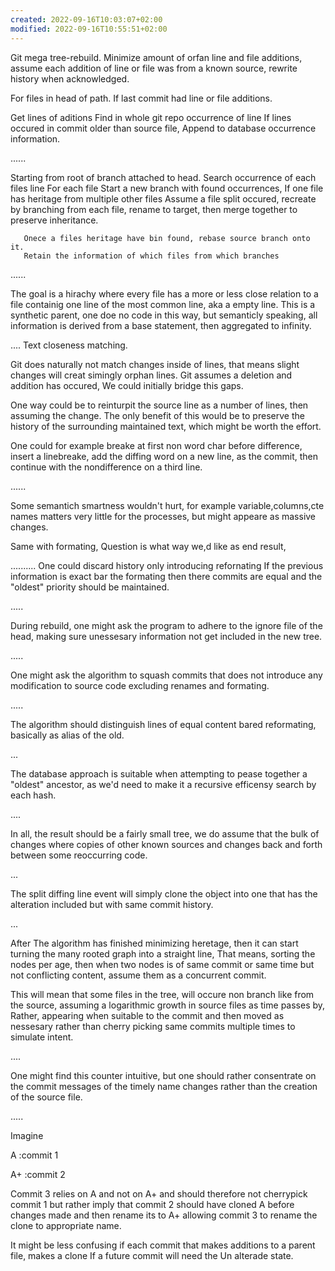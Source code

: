 ```yaml
---
created: 2022-09-16T10:03:07+02:00
modified: 2022-09-16T10:55:51+02:00
---
```


Git mega tree-rebuild. 
Minimize amount of orfan line and file additions, assume each addition of line or file was from a known source, rewrite history when acknowledged.

For files in head of path.
If last commit had line or file additions.

Get lines of aditions
      Find in whole git repo occurrence of line
      If lines occured in commit older than source file,
      Append to database occurrence information.

......

Starting from root of branch attached to head. 
       Search occurrence of each files line 
       For each file 
              Start a new branch with found occurrences,
              If one file has heritage from multiple other files
                    Assume a file split occured, recreate by branching from each file, rename to target, then merge together to preserve inheritance.
              
       Onece a files heritage have bin found, rebase source branch onto it.
       Retain the information of which files from which branches 

......

The goal is a hirachy where every file has a more or less close relation to a file containig one line of the most common line, aka a empty line.
This is a synthetic parent, one doe no code in this way, but semanticly speaking, all information is derived from a base statement, then aggregated to infinity.

....
Text closeness matching.

Git does naturally not match changes inside of lines, that means slight changes will creat simingly orphan lines.
Git assumes a deletion and addition has occured, 
We could initially bridge this gaps.

One way could be to reinturpit the source line as a number of lines, then assuming the change.
The only benefit of this would be to preserve the history of the surrounding maintained text, which might be worth the effort.

One could for example breake at first non word char before difference, insert a linebreake, add the diffing word on a new line, as the commit, then continue with the nondifference on a third line.


......

Some semantich smartness wouldn't hurt, for example variable,columns,cte names matters very little for the processes, but might appeare as massive changes.

Same with formating, 
Question is what way we,d like as end result, 

..........
One could discard history only introducing refornating
If the previous information is exact bar the formating then there commits are equal and the "oldest" priority should be maintained.

.....

During rebuild, one might ask the program to adhere to  the ignore file of the head, making sure unessesary information not get included in the new tree.

.....

One might ask the algorithm to squash commits that does not introduce any modification to source code excluding renames and formating.

.....

The algorithm should distinguish lines of equal content bared reformating, basically as alias of the old.

...

The database approach is suitable when attempting to pease together a "oldest" ancestor, as we'd need to make it a recursive efficensy search by each hash.

....

In all, the result should be a fairly small tree, we do assume that the bulk of changes where copies of other known sources and changes back and forth between some reoccurring code.

...

The split diffing line event will simply clone the object into one that has the alteration included but with same commit history.

...

After The algorithm has finished minimizing heretage, then it can start turning the many rooted graph into a straight line,
That means, sorting the nodes per age, then when two nodes is of same commit or same time but not conflicting content, assume them as a concurrent commit.

This will mean that some files in the tree, will occure non branch like from the source, assuming a logarithmic growth in source files as time passes by,
Rather, appearing when suitable to the commit and then moved as nessesary rather than cherry picking same commits multiple times to simulate intent.

....

One might find this counter intuitive, but one should rather consentrate on the commit messages of the timely name changes rather than the creation of the source file.

.....


Imagine 

A :commit 1

A+ :commit 2 

Commit 3 relies on A and not on A+ and should therefore not cherrypick commit 1 but rather imply that commit 2 should have cloned A before changes made and then rename its to A+ allowing commit 3 to rename the clone to appropriate name.

It might be less confusing if each commit that makes additions to a parent file, makes a clone If a future commit will need the Un alterade state.
